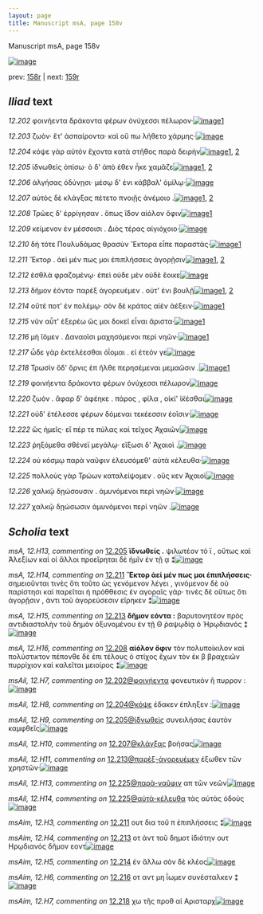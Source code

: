 ```yaml
---
layout: page
title: Manuscript msA, page 158v
---
```


Manuscript msA, page 158v

[![image](http://www.homermultitext.org/iipsrv?OBJ=IIP,1.0&FIF=/project/homer/pyramidal/deepzoom/hmt/vaimg/2017a/VA158VN_0660.tif&WID=100&CVT=JPEG)](http://www.homermultitext.org/ict2/?urn=urn:cite2:hmt:vaimg.2017a:VA158VN_0660)

prev:  [158r](../158r) | next:  [159r](../159r)

## *Iliad* text

*12.202* <a id="12.202"/> φοινήεντα δράκοντα φέρων ὀνύχεσσι πέλωρον·[![image](http://www.homermultitext.org/iipsrv?OBJ=IIP,1.0&FIF=/project/homer/pyramidal/deepzoom/hmt/vaimg/2017a/VA158VN_0660.tif&RGN=0.4997,0.2218,0.3949,0.0273&WID=1000&CVT=JPEG)](http://www.homermultitext.org/ict2/?urn=urn:cite2:hmt:vaimg.2017a:VA158VN_0660@0.4997,0.2218,0.3949,0.0273)[1](#msAil_12.H7)

*12.203* <a id="12.203"/> ζωὸν· ἔτ' ἀσπαίροντα· καὶ οὔ πω λήθετο χάρμης·[![image](http://www.homermultitext.org/iipsrv?OBJ=IIP,1.0&FIF=/project/homer/pyramidal/deepzoom/hmt/vaimg/2017a/VA158VN_0660.tif&RGN=0.5002,0.2436,0.3902,0.027&WID=1000&CVT=JPEG)](http://www.homermultitext.org/ict2/?urn=urn:cite2:hmt:vaimg.2017a:VA158VN_0660@0.5002,0.2436,0.3902,0.027)

*12.204* <a id="12.204"/> κόψε γάρ αὐτόν ἔχοντα κατὰ στῆθος παρὰ δειρὴν[![image](http://www.homermultitext.org/iipsrv?OBJ=IIP,1.0&FIF=/project/homer/pyramidal/deepzoom/hmt/vaimg/2017a/VA158VN_0660.tif&RGN=0.5025,0.2623,0.4054,0.0242&WID=1000&CVT=JPEG)](http://www.homermultitext.org/ict2/?urn=urn:cite2:hmt:vaimg.2017a:VA158VN_0660@0.5025,0.2623,0.4054,0.0242)[1](#msA_12.H12), [2](#msAil_12.H8)

*12.205* <a id="12.205"/> ἰδνωθεὶς ὀπίσω· ὁ δ' ἀπὸ έθεν ἧκε χαμᾶζε[![image](http://www.homermultitext.org/iipsrv?OBJ=IIP,1.0&FIF=/project/homer/pyramidal/deepzoom/hmt/vaimg/2017a/VA158VN_0660.tif&RGN=0.5025,0.2817,0.3829,0.0253&WID=1000&CVT=JPEG)](http://www.homermultitext.org/ict2/?urn=urn:cite2:hmt:vaimg.2017a:VA158VN_0660@0.5025,0.2817,0.3829,0.0253)[1](#msA_12.H13), [2](#msAil_12.H9)

*12.206* <a id="12.206"/> ἀλγήσας ὀδύνῃσι· μέσῳ δ' ἐνι κάββαλ' ὁμίλῳ·[![image](http://www.homermultitext.org/iipsrv?OBJ=IIP,1.0&FIF=/project/homer/pyramidal/deepzoom/hmt/vaimg/2017a/VA158VN_0660.tif&RGN=0.5043,0.299,0.4073,0.0242&WID=1000&CVT=JPEG)](http://www.homermultitext.org/ict2/?urn=urn:cite2:hmt:vaimg.2017a:VA158VN_0660@0.5043,0.299,0.4073,0.0242)

*12.207* <a id="12.207"/> αὐτὸς δὲ κλάγξας πέτετο πνοιῇς ἀνέμοιο .[![image](http://www.homermultitext.org/iipsrv?OBJ=IIP,1.0&FIF=/project/homer/pyramidal/deepzoom/hmt/vaimg/2017a/VA158VN_0660.tif&RGN=0.5066,0.322,0.3562,0.0208&WID=1000&CVT=JPEG)](http://www.homermultitext.org/ict2/?urn=urn:cite2:hmt:vaimg.2017a:VA158VN_0660@0.5066,0.322,0.3562,0.0208)[1](#msAil_12.H10), [2](#msAint_12.H2)

*12.208* <a id="12.208"/> Τρῶες δ' ἐρρίγησαν . ὅπως ἴ̈δον αἰόλον ὄφιν[![image](http://www.homermultitext.org/iipsrv?OBJ=IIP,1.0&FIF=/project/homer/pyramidal/deepzoom/hmt/vaimg/2017a/VA158VN_0660.tif&RGN=0.5052,0.3379,0.3792,0.0236&WID=1000&CVT=JPEG)](http://www.homermultitext.org/ict2/?urn=urn:cite2:hmt:vaimg.2017a:VA158VN_0660@0.5052,0.3379,0.3792,0.0236)[1](#msA_12.H16)

*12.209* <a id="12.209"/> κείμενον ἐν μέσσοισι . Διὸς τέρας αἰγιόχοιο·[![image](http://www.homermultitext.org/iipsrv?OBJ=IIP,1.0&FIF=/project/homer/pyramidal/deepzoom/hmt/vaimg/2017a/VA158VN_0660.tif&RGN=0.5066,0.357,0.3792,0.0236&WID=1000&CVT=JPEG)](http://www.homermultitext.org/ict2/?urn=urn:cite2:hmt:vaimg.2017a:VA158VN_0660@0.5066,0.357,0.3792,0.0236)

*12.210* <a id="12.210"/> δὴ τότε Πουλυδάμας θρασὺν Ἕκτορα εἶπε παραστάς·[![image](http://www.homermultitext.org/iipsrv?OBJ=IIP,1.0&FIF=/project/homer/pyramidal/deepzoom/hmt/vaimg/2017a/VA158VN_0660.tif&RGN=0.5025,0.3768,0.4455,0.0235&WID=1000&CVT=JPEG)](http://www.homermultitext.org/ict2/?urn=urn:cite2:hmt:vaimg.2017a:VA158VN_0660@0.5025,0.3768,0.4455,0.0235)[1](#msAim_12.H2)

*12.211* <a id="12.211"/> Ἕκτορ . ἀεὶ μέν πως μοι ἐπιπλήσσεις ἀγορῇσιν[![image](http://www.homermultitext.org/iipsrv?OBJ=IIP,1.0&FIF=/project/homer/pyramidal/deepzoom/hmt/vaimg/2017a/VA158VN_0660.tif&RGN=0.503,0.3954,0.3948,0.0235&WID=1000&CVT=JPEG)](http://www.homermultitext.org/ict2/?urn=urn:cite2:hmt:vaimg.2017a:VA158VN_0660@0.503,0.3954,0.3948,0.0235)[1](#msA_12.H14), [2](#msAim_12.H3)

*12.212* <a id="12.212"/> ἐσθλὰ φραζομένῳ· ἐπεὶ οὐδε μὲν οὐδὲ ἔοικε[![image](http://www.homermultitext.org/iipsrv?OBJ=IIP,1.0&FIF=/project/homer/pyramidal/deepzoom/hmt/vaimg/2017a/VA158VN_0660.tif&RGN=0.504,0.4155,0.3998,0.0242&WID=1000&CVT=JPEG)](http://www.homermultitext.org/ict2/?urn=urn:cite2:hmt:vaimg.2017a:VA158VN_0660@0.504,0.4155,0.3998,0.0242)

*12.213* <a id="12.213"/> δῆμον ἐόντα· παρὲξ ἀγορευέμεν . οὐτ' ἐνι βουλῇ[![image](http://www.homermultitext.org/iipsrv?OBJ=IIP,1.0&FIF=/project/homer/pyramidal/deepzoom/hmt/vaimg/2017a/VA158VN_0660.tif&RGN=0.5045,0.4336,0.4154,0.0257&WID=1000&CVT=JPEG)](http://www.homermultitext.org/ict2/?urn=urn:cite2:hmt:vaimg.2017a:VA158VN_0660@0.5045,0.4336,0.4154,0.0257)[1](#msA_12.H15), [2](#msAim_12.H4)

*12.214* <a id="12.214"/> οὔτέ ποτ' ἐν πολέμῳ· σὸν δὲ κράτος αἰὲν ἀέξειν·[![image](http://www.homermultitext.org/iipsrv?OBJ=IIP,1.0&FIF=/project/homer/pyramidal/deepzoom/hmt/vaimg/2017a/VA158VN_0660.tif&RGN=0.508,0.4529,0.3918,0.0235&WID=1000&CVT=JPEG)](http://www.homermultitext.org/ict2/?urn=urn:cite2:hmt:vaimg.2017a:VA158VN_0660@0.508,0.4529,0.3918,0.0235)[1](#msAim_12.H5)

*12.215* <a id="12.215"/> νῦν αὖτ' ἐξερέω ὥς μοι δοκεῖ εἶναι ἄριστα·[![image](http://www.homermultitext.org/iipsrv?OBJ=IIP,1.0&FIF=/project/homer/pyramidal/deepzoom/hmt/vaimg/2017a/VA158VN_0660.tif&RGN=0.5065,0.4737,0.3677,0.0261&WID=1000&CVT=JPEG)](http://www.homermultitext.org/ict2/?urn=urn:cite2:hmt:vaimg.2017a:VA158VN_0660@0.5065,0.4737,0.3677,0.0261)[1](#msAint_12.H3)

*12.216* <a id="12.216"/> μὴ ἴ̈ομεν . Δαναοῖσι μαχησόμενοι περὶ νηῶν·[![image](http://www.homermultitext.org/iipsrv?OBJ=IIP,1.0&FIF=/project/homer/pyramidal/deepzoom/hmt/vaimg/2017a/VA158VN_0660.tif&RGN=0.5065,0.4923,0.3843,0.0238&WID=1000&CVT=JPEG)](http://www.homermultitext.org/ict2/?urn=urn:cite2:hmt:vaimg.2017a:VA158VN_0660@0.5065,0.4923,0.3843,0.0238)[1](#msAim_12.H6)

*12.217* <a id="12.217"/> ὧδε γὰρ ἐκτελέεσθαι ὀΐομαι . εἰ ἐτεόν γε[![image](http://www.homermultitext.org/iipsrv?OBJ=IIP,1.0&FIF=/project/homer/pyramidal/deepzoom/hmt/vaimg/2017a/VA158VN_0660.tif&RGN=0.5039,0.5107,0.3433,0.0236&WID=1000&CVT=JPEG)](http://www.homermultitext.org/ict2/?urn=urn:cite2:hmt:vaimg.2017a:VA158VN_0660@0.5039,0.5107,0.3433,0.0236)

*12.218* <a id="12.218"/> Τρωσὶν ὅδ' ὄρνις ἐπ ῆλθε περησέμεναι μεμαῶσιν .[![image](http://www.homermultitext.org/iipsrv?OBJ=IIP,1.0&FIF=/project/homer/pyramidal/deepzoom/hmt/vaimg/2017a/VA158VN_0660.tif&RGN=0.5019,0.5292,0.4307,0.0236&WID=1000&CVT=JPEG)](http://www.homermultitext.org/ict2/?urn=urn:cite2:hmt:vaimg.2017a:VA158VN_0660@0.5019,0.5292,0.4307,0.0236)[1](#msAim_12.H7)

*12.219* <a id="12.219"/> φοινήεντα δράκοντα φέρων ὀνύχεσσι πέλωρον[![image](http://www.homermultitext.org/iipsrv?OBJ=IIP,1.0&FIF=/project/homer/pyramidal/deepzoom/hmt/vaimg/2017a/VA158VN_0660.tif&RGN=0.4815,0.7385,0.3363,0.0285&WID=1000&CVT=JPEG)](http://www.homermultitext.org/ict2/?urn=urn:cite2:hmt:vaimg.2017a:VA158VN_0660@0.4815,0.7385,0.3363,0.0285)

*12.220* <a id="12.220"/> ζωὸν . ἄφαρ δ' ἀφέηκε . πάρος , φίλα , οἰκί' ἱ̈κέσθαι[![image](http://www.homermultitext.org/iipsrv?OBJ=IIP,1.0&FIF=/project/homer/pyramidal/deepzoom/hmt/vaimg/2017a/VA158VN_0660.tif&RGN=0.5024,0.547,0.4133,0.0276&WID=1000&CVT=JPEG)](http://www.homermultitext.org/ict2/?urn=urn:cite2:hmt:vaimg.2017a:VA158VN_0660@0.5024,0.547,0.4133,0.0276)

*12.221* <a id="12.221"/> οὐδ' ἐτέλεσσε φέρων δόμεναι τεκέεσσιν ἑοῖσιν·[![image](http://www.homermultitext.org/iipsrv?OBJ=IIP,1.0&FIF=/project/homer/pyramidal/deepzoom/hmt/vaimg/2017a/VA158VN_0660.tif&RGN=0.5034,0.5677,0.4123,0.0276&WID=1000&CVT=JPEG)](http://www.homermultitext.org/ict2/?urn=urn:cite2:hmt:vaimg.2017a:VA158VN_0660@0.5034,0.5677,0.4123,0.0276)

*12.222* <a id="12.222"/> ὣς ἡμεῖς· εἴ πέρ τε πύλας καὶ τεῖχος Ἀχαιῶν[![image](http://www.homermultitext.org/iipsrv?OBJ=IIP,1.0&FIF=/project/homer/pyramidal/deepzoom/hmt/vaimg/2017a/VA158VN_0660.tif&RGN=0.5034,0.5855,0.4089,0.0265&WID=1000&CVT=JPEG)](http://www.homermultitext.org/ict2/?urn=urn:cite2:hmt:vaimg.2017a:VA158VN_0660@0.5034,0.5855,0.4089,0.0265)

*12.223* <a id="12.223"/> ῥηξόμεθα σθένεϊ μεγάλῳ· εἴξωσι δ' Ἀχαιοὶ .[![image](http://www.homermultitext.org/iipsrv?OBJ=IIP,1.0&FIF=/project/homer/pyramidal/deepzoom/hmt/vaimg/2017a/VA158VN_0660.tif&RGN=0.5049,0.6088,0.4121,0.0205&WID=1000&CVT=JPEG)](http://www.homermultitext.org/ict2/?urn=urn:cite2:hmt:vaimg.2017a:VA158VN_0660@0.5049,0.6088,0.4121,0.0205)

*12.224* <a id="12.224"/> οὐ κόσμῳ παρὰ ναῦφιν ἐλευσόμεθ' αὐτὰ κέλευθα·[![image](http://www.homermultitext.org/iipsrv?OBJ=IIP,1.0&FIF=/project/homer/pyramidal/deepzoom/hmt/vaimg/2017a/VA158VN_0660.tif&RGN=0.5028,0.625,0.4011,0.0256&WID=1000&CVT=JPEG)](http://www.homermultitext.org/ict2/?urn=urn:cite2:hmt:vaimg.2017a:VA158VN_0660@0.5028,0.625,0.4011,0.0256)

*12.225* <a id="12.225"/> πολλοὺς γὰρ Τρώων καταλείψομεν . οὕς κεν Ἀχαιοὶ[![image](http://www.homermultitext.org/iipsrv?OBJ=IIP,1.0&FIF=/project/homer/pyramidal/deepzoom/hmt/vaimg/2017a/VA158VN_0660.tif&RGN=0.5034,0.6439,0.4498,0.0237&WID=1000&CVT=JPEG)](http://www.homermultitext.org/ict2/?urn=urn:cite2:hmt:vaimg.2017a:VA158VN_0660@0.5034,0.6439,0.4498,0.0237)

*12.226* <a id="12.226"/> χαλκῷ δῃώσουσιν . ἀμυνόμενοι περὶ νηῶν·[![image](http://www.homermultitext.org/iipsrv?OBJ=IIP,1.0&FIF=/project/homer/pyramidal/deepzoom/hmt/vaimg/2017a/VA158VN_0660.tif&RGN=0.4934,0.6613,0.4278,0.0237&WID=1000&CVT=JPEG)](http://www.homermultitext.org/ict2/?urn=urn:cite2:hmt:vaimg.2017a:VA158VN_0660@0.4934,0.6613,0.4278,0.0237)

*12.227* <a id="12.227"/> χαλκῷ δῃώσωσιν ἀμυνόμενοι περὶ νηῶν .[![image](http://www.homermultitext.org/iipsrv?OBJ=IIP,1.0&FIF=/project/homer/pyramidal/deepzoom/hmt/vaimg/2017a/VA158VN_0660.tif&RGN=0.4997,0.6822,0.4116,0.0252&WID=1000&CVT=JPEG)](http://www.homermultitext.org/ict2/?urn=urn:cite2:hmt:vaimg.2017a:VA158VN_0660@0.4997,0.6822,0.4116,0.0252)

## *Scholia* text

*msA, 12.H13, commenting on* [12.205](#12.205)  <a id="msA_12.H13"/> **ϊδνωθείς .** ψιλωτέον τὸ ϊ , οὕτως καὶ Ἀλεξίων καὶ οἱ ἄλλοι προεἴρηται δὲ ἡμῖν ἐν τῇ ᾳ ⁑[![image](http://www.homermultitext.org/iipsrv?OBJ=IIP,1.0&FIF=/project/homer/pyramidal/deepzoom/hmt/vaimg/2017a/VA158VN_0660.tif&RGN=0.2609,0.127,0.535,0.0157&WID=1000&CVT=JPEG)](http://www.homermultitext.org/ict2/?urn=urn:cite2:hmt:vaimg.2017a:VA158VN_0660@0.2609,0.127,0.535,0.0157)

*msA, 12.H14, commenting on* [12.211](#12.211)  <a id="msA_12.H14"/> **Ἕκτορ ἀεἰ μέν πως μοι ἐπιπλήσσεις·** σημειοῦνται τινὲς ὅτι τοῦτο ὡς γενόμενον λέγει , γινόμενον δὲ οὐ παρίστησι καὶ παρεῖται ἡ πρόθθεσις ἐν αγοραῖς γάρ· τινὲς δὲ οὕτως ὅτι ἀγορῇσιν , ἀντι τοῦ ἀγορεύσεσιν εἴρηκεν ⁑[![image](http://www.homermultitext.org/iipsrv?OBJ=IIP,1.0&FIF=/project/homer/pyramidal/deepzoom/hmt/vaimg/2017a/VA158VN_0660.tif&RGN=0.255,0.136,0.6485,0.0314&WID=1000&CVT=JPEG)](http://www.homermultitext.org/ict2/?urn=urn:cite2:hmt:vaimg.2017a:VA158VN_0660@0.255,0.136,0.6485,0.0314)

*msA, 12.H15, commenting on* [12.213](#12.213)  <a id="msA_12.H15"/> **δῆμον εόντα :** βαρυτονητέον πρὸς αντιδιαστολὴν τοῦ δημὸν ὀξυνομένου ἐν τῇ Θ ῥαψῳδίᾳ ὁ Ἡρῳδιανός ⁑[![image](http://www.homermultitext.org/iipsrv?OBJ=IIP,1.0&FIF=/project/homer/pyramidal/deepzoom/hmt/vaimg/2017a/VA158VN_0660.tif&RGN=0.2565,0.1517,0.644,0.0286&WID=1000&CVT=JPEG)](http://www.homermultitext.org/ict2/?urn=urn:cite2:hmt:vaimg.2017a:VA158VN_0660@0.2565,0.1517,0.644,0.0286)

*msA, 12.H16, commenting on* [12.208](#12.208)  <a id="msA_12.H16"/> **αἰόλον ὄφιν** τὸν πολυποίκιλον καὶ πολύστικτον πέπονθε δὲ ἐπι τέλους ὁ στίχος ἔχων τὸν ἐκ β βραχειῶν πυρρίχιον καὶ καλεῖται μειοίρος ⁑[![image](http://www.homermultitext.org/iipsrv?OBJ=IIP,1.0&FIF=/project/homer/pyramidal/deepzoom/hmt/vaimg/2017a/VA158VN_0660.tif&RGN=0.2565,0.164,0.6403,0.0319&WID=1000&CVT=JPEG)](http://www.homermultitext.org/ict2/?urn=urn:cite2:hmt:vaimg.2017a:VA158VN_0660@0.2565,0.164,0.6403,0.0319)

*msAil, 12.H7, commenting on* [12.202@φοινήεντα](#12.202@φοινήεντα)  <a id="msAil_12.H7"/> φονευτικὸν ἢ πυρρον :[![image](http://www.homermultitext.org/iipsrv?OBJ=IIP,1.0&FIF=/project/homer/pyramidal/deepzoom/hmt/vaimg/2017a/VA158VN_0660.tif&RGN=0.5192,0.2138,0.0751,0.0153&WID=1000&CVT=JPEG)](http://www.homermultitext.org/ict2/?urn=urn:cite2:hmt:vaimg.2017a:VA158VN_0660@0.5192,0.2138,0.0751,0.0153)

*msAil, 12.H8, commenting on* [12.204@κόψε](#12.204@κόψε)  <a id="msAil_12.H8"/> έδακεν έπληξεν :[![image](http://www.homermultitext.org/iipsrv?OBJ=IIP,1.0&FIF=/project/homer/pyramidal/deepzoom/hmt/vaimg/2017a/VA158VN_0660.tif&RGN=0.5395,0.2608,0.048,0.0097&WID=1000&CVT=JPEG)](http://www.homermultitext.org/ict2/?urn=urn:cite2:hmt:vaimg.2017a:VA158VN_0660@0.5395,0.2608,0.048,0.0097)

*msAil, 12.H9, commenting on* [12.205@ἰ̈δνωθεὶς](#12.205@ἰ̈δνωθεὶς)  <a id="msAil_12.H9"/> συνειλήσας ἑαυτὸν καμφθεῖς[![image](http://www.homermultitext.org/iipsrv?OBJ=IIP,1.0&FIF=/project/homer/pyramidal/deepzoom/hmt/vaimg/2017a/VA158VN_0660.tif&RGN=0.531,0.2792,0.1092,0.0099&WID=1000&CVT=JPEG)](http://www.homermultitext.org/ict2/?urn=urn:cite2:hmt:vaimg.2017a:VA158VN_0660@0.531,0.2792,0.1092,0.0099)

*msAil, 12.H10, commenting on* [12.207@κλάγξας](#12.207@κλάγξας)  <a id="msAil_12.H10"/> βοήσας[![image](http://www.homermultitext.org/iipsrv?OBJ=IIP,1.0&FIF=/project/homer/pyramidal/deepzoom/hmt/vaimg/2017a/VA158VN_0660.tif&RGN=0.6013,0.3161,0.0357,0.009&WID=1000&CVT=JPEG)](http://www.homermultitext.org/ict2/?urn=urn:cite2:hmt:vaimg.2017a:VA158VN_0660@0.6013,0.3161,0.0357,0.009)

*msAil, 12.H11, commenting on* [12.213@παρὲξ-ἀγορευέμεν](#12.213@παρὲξ-ἀγορευέμεν)  <a id="msAil_12.H11"/> έξωθεν τῶν χρηστῶν·[![image](http://www.homermultitext.org/iipsrv?OBJ=IIP,1.0&FIF=/project/homer/pyramidal/deepzoom/hmt/vaimg/2017a/VA158VN_0660.tif&RGN=0.7124,0.4309,0.069,0.0107&WID=1000&CVT=JPEG)](http://www.homermultitext.org/ict2/?urn=urn:cite2:hmt:vaimg.2017a:VA158VN_0660@0.7124,0.4309,0.069,0.0107)

*msAil, 12.H13, commenting on* [12.225@παρὰ-ναῦφιν](#12.225@παρὰ-ναῦφιν)  <a id="msAil_12.H13"/> απ τῶν νεῶν[![image](http://www.homermultitext.org/iipsrv?OBJ=IIP,1.0&FIF=/project/homer/pyramidal/deepzoom/hmt/vaimg/2017a/VA158VN_0660.tif&RGN=0.6582,0.6411,0.034,0.0101&WID=1000&CVT=JPEG)](http://www.homermultitext.org/ict2/?urn=urn:cite2:hmt:vaimg.2017a:VA158VN_0660@0.6582,0.6411,0.034,0.0101)

*msAil, 12.H14, commenting on* [12.225@αὐτὰ-κέλευθα](#12.225@αὐτὰ-κέλευθα)  <a id="msAil_12.H14"/> τὰς αὐτὰς ὁδούς[![image](http://www.homermultitext.org/iipsrv?OBJ=IIP,1.0&FIF=/project/homer/pyramidal/deepzoom/hmt/vaimg/2017a/VA158VN_0660.tif&RGN=0.8714,0.6386,0.0599,0.009&WID=1000&CVT=JPEG)](http://www.homermultitext.org/ict2/?urn=urn:cite2:hmt:vaimg.2017a:VA158VN_0660@0.8714,0.6386,0.0599,0.009)

*msAim, 12.H3, commenting on* [12.211](#12.211)  <a id="msAim_12.H3"/> ουτ δια τοῦ π ἐπιπλήσσεις ⁑[![image](http://www.homermultitext.org/iipsrv?OBJ=IIP,1.0&FIF=/project/homer/pyramidal/deepzoom/hmt/vaimg/2017a/VA158VN_0660.tif&RGN=0.4054,0.4045,0.0759,0.0158&WID=1000&CVT=JPEG)](http://www.homermultitext.org/ict2/?urn=urn:cite2:hmt:vaimg.2017a:VA158VN_0660@0.4054,0.4045,0.0759,0.0158)

*msAim, 12.H4, commenting on* [12.213](#12.213)  <a id="msAim_12.H4"/> οτ ἀντ τοῦ δημοτ ἰδιότην ουτ Ηρῳδιανός δῆμον εοντ[![image](http://www.homermultitext.org/iipsrv?OBJ=IIP,1.0&FIF=/project/homer/pyramidal/deepzoom/hmt/vaimg/2017a/VA158VN_0660.tif&RGN=0.3993,0.4413,0.0898,0.0203&WID=1000&CVT=JPEG)](http://www.homermultitext.org/ict2/?urn=urn:cite2:hmt:vaimg.2017a:VA158VN_0660@0.3993,0.4413,0.0898,0.0203)

*msAim, 12.H5, commenting on* [12.214](#12.214)  <a id="msAim_12.H5"/> ἐν ἄλλω σὸν δὲ κλέος[![image](http://www.homermultitext.org/iipsrv?OBJ=IIP,1.0&FIF=/project/homer/pyramidal/deepzoom/hmt/vaimg/2017a/VA158VN_0660.tif&RGN=0.401,0.4647,0.0813,0.0136&WID=1000&CVT=JPEG)](http://www.homermultitext.org/ict2/?urn=urn:cite2:hmt:vaimg.2017a:VA158VN_0660@0.401,0.4647,0.0813,0.0136)

*msAim, 12.H6, commenting on* [12.216](#12.216)  <a id="msAim_12.H6"/> οτ αντ μη ΐωμεν συνέσταλκεν ⁑[![image](http://www.homermultitext.org/iipsrv?OBJ=IIP,1.0&FIF=/project/homer/pyramidal/deepzoom/hmt/vaimg/2017a/VA158VN_0660.tif&RGN=0.4019,0.4971,0.0811,0.0206&WID=1000&CVT=JPEG)](http://www.homermultitext.org/ict2/?urn=urn:cite2:hmt:vaimg.2017a:VA158VN_0660@0.4019,0.4971,0.0811,0.0206)

*msAim, 12.H7, commenting on* [12.218](#12.218)  <a id="msAim_12.H7"/> χω τῆς προθ αἱ Αρισταρχ[![image](http://www.homermultitext.org/iipsrv?OBJ=IIP,1.0&FIF=/project/homer/pyramidal/deepzoom/hmt/vaimg/2017a/VA158VN_0660.tif&RGN=0.4015,0.536,0.0833,0.0156&WID=1000&CVT=JPEG)](http://www.homermultitext.org/ict2/?urn=urn:cite2:hmt:vaimg.2017a:VA158VN_0660@0.4015,0.536,0.0833,0.0156)